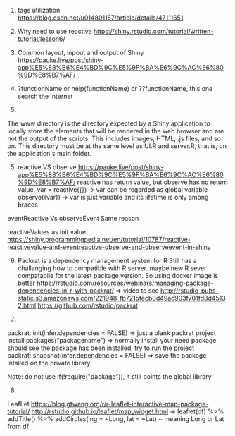 1. tags utilization  
https://blog.csdn.net/u014801157/article/details/47111651


2. Why need to use reactive
https://shiny.rstudio.com/tutorial/written-tutorial/lesson6/

3. Common layout, inpout and output of Shiny
https://pauke.live/post/shiny-app%E5%88%B6%E4%BD%9C%E5%9F%BA%E6%9C%AC%E6%80%9D%E8%B7%AF/

3. ?functionName or help(functionName) or ??functionName, this one search the Internet

4. 
The www directory is the directory expected by a Shiny application to locally store the elements that will be rendered in the web browser and are not the output of the scripts. 
This includes images, HTML, .js files, and so on. 
This directory must be at the same level as UI.R and server.R, that is, on the application's main folder.

5. reactive VS observe
https://pauke.live/post/shiny-app%E5%88%B6%E4%BD%9C%E5%9F%BA%E6%9C%AC%E6%80%9D%E8%B7%AF/
reactive has return value, but observe has no return value.
var = reactive({})  -> var can be regarded as global variable
observe({var}) -> var is just variable and its lifetime is only among braces

eventReactive Vs observeEvent
Same reason

reactiveValues as init value
https://shiny.programmingpedia.net/en/tutorial/10787/reactive-reactivevalue-and-eventreactive-observe-and-observeevent-in-shiny

6. Packrat is a dependency management system for R
Still has a challanging how to compatible with R server. maybe new R sever compatabile for the latest package version. 
So using docker image is better
https://rstudio.com/resources/webinars/managing-package-dependencies-in-r-with-packrat/ => video to see
http://rstudio-pubs-static.s3.amazonaws.com/221948_fb7215fecb0d49ac903f701fd8d45132.html
https://github.com/rstudio/packrat

7. 
packrat::init(infer.dependencies = FALSE)      => just a blank packrat project
install.packages("packagename")                => normally install your need package
should see the package has been installed, try to run the project
packrat::snapshot(infer.dependencies = FALSE)  => save the package intalled on the private library

Note: do not use if(!require("package")), it still points the global library

8.
LeafLet
https://blog.gtwang.org/r/r-leaflet-interactive-map-package-tutorial/ 
http://rstudio.github.io/leaflet/map_widget.html
=> leaflet(df) %>% addTitle() %>% addCircles(lng = ~Long, lat = ~Lat) ~ meaning Long or Lat from df

